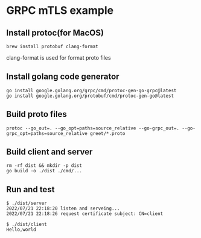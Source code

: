 # GRPC mTLS example

## Install protoc(for MacOS)

```
brew install protobuf clang-format
```

clang-format is used for format proto files


## Install golang code generator

```
go install google.golang.org/grpc/cmd/protoc-gen-go-grpc@latest
go install google.golang.org/protobuf/cmd/protoc-gen-go@latest
```

## Build proto files

```
protoc --go_out=. --go_opt=paths=source_relative --go-grpc_out=. --go-grpc_opt=paths=source_relative greet/*.proto
```

## Build client and server

```
rm -rf dist && mkdir -p dist
go build -o ./dist ./cmd/...
```

## Run and test

```console
$ ./dist/server 
2022/07/21 22:18:20 listen and serveing...
2022/07/21 22:18:26 request certificate subject: CN=client
```

```console
$ ./dist/client
Hello,world
```
